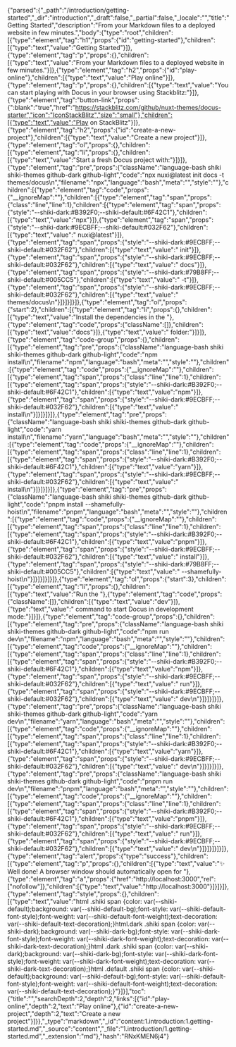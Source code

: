 {"parsed":{"_path":"/introduction/getting-started","_dir":"introduction","_draft":false,"_partial":false,"_locale":"","title":"Getting Started","description":"From your Markdown files to a deployed website in few minutes.","body":{"type":"root","children":[{"type":"element","tag":"h1","props":{"id":"getting-started"},"children":[{"type":"text","value":"Getting Started"}]},{"type":"element","tag":"p","props":{},"children":[{"type":"text","value":"From your Markdown files to a deployed website in few minutes."}]},{"type":"element","tag":"h2","props":{"id":"play-online"},"children":[{"type":"text","value":"Play online"}]},{"type":"element","tag":"p","props":{},"children":[{"type":"text","value":"You can start playing with Docus in your browser using Stackblitz:"}]},{"type":"element","tag":"button-link","props":{":blank":"true","href":"https://stackblitz.com/github/nuxt-themes/docus-starter","icon":"IconStackBlitz","size":"small"},"children":[{"type":"text","value":"Play on StackBlitz"}]},{"type":"element","tag":"h2","props":{"id":"create-a-new-project"},"children":[{"type":"text","value":"Create a new project"}]},{"type":"element","tag":"ol","props":{},"children":[{"type":"element","tag":"li","props":{},"children":[{"type":"text","value":"Start a fresh Docus project with:"}]}]},{"type":"element","tag":"pre","props":{"className":"language-bash shiki shiki-themes github-dark github-light","code":"npx nuxi@latest init docs -t themes/docus\n","filename":"npx","language":"bash","meta":"","style":""},"children":[{"type":"element","tag":"code","props":{"__ignoreMap":""},"children":[{"type":"element","tag":"span","props":{"class":"line","line":1},"children":[{"type":"element","tag":"span","props":{"style":"--shiki-dark:#B392F0;--shiki-default:#6F42C1"},"children":[{"type":"text","value":"npx"}]},{"type":"element","tag":"span","props":{"style":"--shiki-dark:#9ECBFF;--shiki-default:#032F62"},"children":[{"type":"text","value":" nuxi@latest"}]},{"type":"element","tag":"span","props":{"style":"--shiki-dark:#9ECBFF;--shiki-default:#032F62"},"children":[{"type":"text","value":" init"}]},{"type":"element","tag":"span","props":{"style":"--shiki-dark:#9ECBFF;--shiki-default:#032F62"},"children":[{"type":"text","value":" docs"}]},{"type":"element","tag":"span","props":{"style":"--shiki-dark:#79B8FF;--shiki-default:#005CC5"},"children":[{"type":"text","value":" -t"}]},{"type":"element","tag":"span","props":{"style":"--shiki-dark:#9ECBFF;--shiki-default:#032F62"},"children":[{"type":"text","value":" themes/docus\n"}]}]}]}]},{"type":"element","tag":"ol","props":{"start":2},"children":[{"type":"element","tag":"li","props":{},"children":[{"type":"text","value":"Install the dependencies in the "},{"type":"element","tag":"code","props":{"className":[]},"children":[{"type":"text","value":"docs"}]},{"type":"text","value":" folder:"}]}]},{"type":"element","tag":"code-group","props":{},"children":[{"type":"element","tag":"pre","props":{"className":"language-bash shiki shiki-themes github-dark github-light","code":"npm install\n","filename":"npm","language":"bash","meta":"","style":""},"children":[{"type":"element","tag":"code","props":{"__ignoreMap":""},"children":[{"type":"element","tag":"span","props":{"class":"line","line":1},"children":[{"type":"element","tag":"span","props":{"style":"--shiki-dark:#B392F0;--shiki-default:#6F42C1"},"children":[{"type":"text","value":"npm"}]},{"type":"element","tag":"span","props":{"style":"--shiki-dark:#9ECBFF;--shiki-default:#032F62"},"children":[{"type":"text","value":" install\n"}]}]}]}]},{"type":"element","tag":"pre","props":{"className":"language-bash shiki shiki-themes github-dark github-light","code":"yarn install\n","filename":"yarn","language":"bash","meta":"","style":""},"children":[{"type":"element","tag":"code","props":{"__ignoreMap":""},"children":[{"type":"element","tag":"span","props":{"class":"line","line":1},"children":[{"type":"element","tag":"span","props":{"style":"--shiki-dark:#B392F0;--shiki-default:#6F42C1"},"children":[{"type":"text","value":"yarn"}]},{"type":"element","tag":"span","props":{"style":"--shiki-dark:#9ECBFF;--shiki-default:#032F62"},"children":[{"type":"text","value":" install\n"}]}]}]}]},{"type":"element","tag":"pre","props":{"className":"language-bash shiki shiki-themes github-dark github-light","code":"pnpm install --shamefully-hoist\n","filename":"pnpm","language":"bash","meta":"","style":""},"children":[{"type":"element","tag":"code","props":{"__ignoreMap":""},"children":[{"type":"element","tag":"span","props":{"class":"line","line":1},"children":[{"type":"element","tag":"span","props":{"style":"--shiki-dark:#B392F0;--shiki-default:#6F42C1"},"children":[{"type":"text","value":"pnpm"}]},{"type":"element","tag":"span","props":{"style":"--shiki-dark:#9ECBFF;--shiki-default:#032F62"},"children":[{"type":"text","value":" install"}]},{"type":"element","tag":"span","props":{"style":"--shiki-dark:#79B8FF;--shiki-default:#005CC5"},"children":[{"type":"text","value":" --shamefully-hoist\n"}]}]}]}]}]},{"type":"element","tag":"ol","props":{"start":3},"children":[{"type":"element","tag":"li","props":{},"children":[{"type":"text","value":"Run the "},{"type":"element","tag":"code","props":{"className":[]},"children":[{"type":"text","value":"dev"}]},{"type":"text","value":" command to start Docus in development mode:"}]}]},{"type":"element","tag":"code-group","props":{},"children":[{"type":"element","tag":"pre","props":{"className":"language-bash shiki shiki-themes github-dark github-light","code":"npm run dev\n","filename":"npm","language":"bash","meta":"","style":""},"children":[{"type":"element","tag":"code","props":{"__ignoreMap":""},"children":[{"type":"element","tag":"span","props":{"class":"line","line":1},"children":[{"type":"element","tag":"span","props":{"style":"--shiki-dark:#B392F0;--shiki-default:#6F42C1"},"children":[{"type":"text","value":"npm"}]},{"type":"element","tag":"span","props":{"style":"--shiki-dark:#9ECBFF;--shiki-default:#032F62"},"children":[{"type":"text","value":" run"}]},{"type":"element","tag":"span","props":{"style":"--shiki-dark:#9ECBFF;--shiki-default:#032F62"},"children":[{"type":"text","value":" dev\n"}]}]}]}]},{"type":"element","tag":"pre","props":{"className":"language-bash shiki shiki-themes github-dark github-light","code":"yarn dev\n","filename":"yarn","language":"bash","meta":"","style":""},"children":[{"type":"element","tag":"code","props":{"__ignoreMap":""},"children":[{"type":"element","tag":"span","props":{"class":"line","line":1},"children":[{"type":"element","tag":"span","props":{"style":"--shiki-dark:#B392F0;--shiki-default:#6F42C1"},"children":[{"type":"text","value":"yarn"}]},{"type":"element","tag":"span","props":{"style":"--shiki-dark:#9ECBFF;--shiki-default:#032F62"},"children":[{"type":"text","value":" dev\n"}]}]}]}]},{"type":"element","tag":"pre","props":{"className":"language-bash shiki shiki-themes github-dark github-light","code":"pnpm run dev\n","filename":"pnpm","language":"bash","meta":"","style":""},"children":[{"type":"element","tag":"code","props":{"__ignoreMap":""},"children":[{"type":"element","tag":"span","props":{"class":"line","line":1},"children":[{"type":"element","tag":"span","props":{"style":"--shiki-dark:#B392F0;--shiki-default:#6F42C1"},"children":[{"type":"text","value":"pnpm"}]},{"type":"element","tag":"span","props":{"style":"--shiki-dark:#9ECBFF;--shiki-default:#032F62"},"children":[{"type":"text","value":" run"}]},{"type":"element","tag":"span","props":{"style":"--shiki-dark:#9ECBFF;--shiki-default:#032F62"},"children":[{"type":"text","value":" dev\n"}]}]}]}]}]},{"type":"element","tag":"alert","props":{"type":"success"},"children":[{"type":"element","tag":"p","props":{},"children":[{"type":"text","value":"✨ Well done! A browser window should automatically open for "},{"type":"element","tag":"a","props":{"href":"http://localhost:3000","rel":["nofollow"]},"children":[{"type":"text","value":"http://localhost:3000"}]}]}]},{"type":"element","tag":"style","props":{},"children":[{"type":"text","value":"html .shiki span {color: var(--shiki-default);background: var(--shiki-default-bg);font-style: var(--shiki-default-font-style);font-weight: var(--shiki-default-font-weight);text-decoration: var(--shiki-default-text-decoration);}html.dark .shiki span {color: var(--shiki-dark);background: var(--shiki-dark-bg);font-style: var(--shiki-dark-font-style);font-weight: var(--shiki-dark-font-weight);text-decoration: var(--shiki-dark-text-decoration);}html .dark .shiki span {color: var(--shiki-dark);background: var(--shiki-dark-bg);font-style: var(--shiki-dark-font-style);font-weight: var(--shiki-dark-font-weight);text-decoration: var(--shiki-dark-text-decoration);}html .default .shiki span {color: var(--shiki-default);background: var(--shiki-default-bg);font-style: var(--shiki-default-font-style);font-weight: var(--shiki-default-font-weight);text-decoration: var(--shiki-default-text-decoration);}"}]}],"toc":{"title":"","searchDepth":2,"depth":2,"links":[{"id":"play-online","depth":2,"text":"Play online"},{"id":"create-a-new-project","depth":2,"text":"Create a new project"}]}},"_type":"markdown","_id":"content:1.introduction:1.getting-started.md","_source":"content","_file":"1.introduction/1.getting-started.md","_extension":"md"},"hash":"RNxKMEN6j4"}